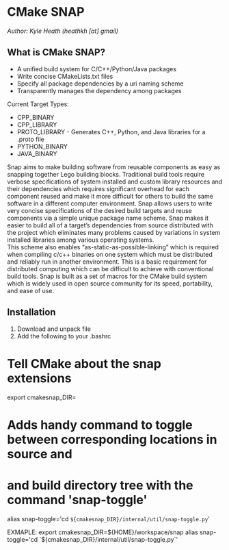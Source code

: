 CMake SNAP
===================
*Author: Kyle Heath (heathkh [at] gmail)*

What is CMake SNAP?
-------------------------------------------------------------------------------

* A unified build system for C/C++/Python/Java packages
* Write concise CMakeLists.txt files 
* Specify all package dependencies by a uri naming scheme
* Transparently manages the dependency among packages 

Current Target Types: 
* CPP_BINARY
* CPP_LIBRARY
* PROTO_LIBRARY - Generates C++, Python, and Java libraries for a .proto file  
* PYTHON_BINARY 
* JAVA_BINARY 
 

Snap aims to make building software from reusable components as easy as snapping
together Lego building blocks.  Traditional build tools require verbose 
specifications of system installed and custom library resources and their 
dependencies which requires significant overhead for each component reused and
make it more difficult for others to build the same software in a different 
computer environment.  Snap allows users to write very concise specifications 
of the desired build targets and reuse components via a simple unique package 
name scheme.  Snap makes it easier to build all of a target’s dependencies from 
source distributed with the project which eliminates many problems caused by 
variations in system installed libraries among various operating systems.  
This scheme also enables “as-static-as-possible-linking” which is required when 
compiling c/c++ binaries on one system which must be distributed and reliably 
run in another environment.  This is a basic requirement for distributed 
computing which can be difficult to achieve with conventional build tools.  Snap
is built as a set of macros for the CMake build system which is widely used in 
open source community for its speed, portability, and ease of use.
 

   
Installation
---------------

1. Download and unpack file
2. Add the following to your .bashrc

# Tell CMake about the snap extensions
export cmakesnap_DIR=<path to the snap directory>

# Adds handy command to toggle between corresponding locations in source and
# and build directory tree with the command 'snap-toggle'
alias snap-toggle='cd `${cmakesnap_DIR}/internal/util/snap-toggle.py`'

EXMAPLE:
export cmakesnap_DIR=${HOME}/workspace/snap
alias snap-toggle='cd `${cmakesnap_DIR}/internal/util/snap-toggle.py`'